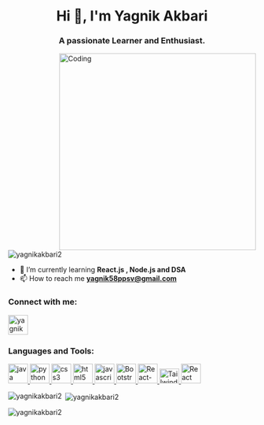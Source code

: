 <h1 align="center">Hi 👋, I'm Yagnik Akbari</h1>
<h3 align="center">A passionate Learner and Enthusiast.</h3>
<img
  src="https://camo.githubusercontent.com/c1dcb74cc1c1835b1d716f5051499a2814c683c806b15f04b0eba492863703e9/68747470733a2f2f63646e2e6472696262626c652e636f6d2f75736572732f3733303730332f73637265656e73686f74732f363538313234332f6176656e746f2e676966"
  alt="Coding"
  width="400"
   align="right"
/>

<p align="left">
  <img
    src="https://komarev.com/ghpvc/?username=yagnikakbari2&label=Profile%20views&color=0e75b6&style=flat"
    alt="yagnikakbari2"
  />
</p>

- 🌱 I’m currently learning **React.js , Node.js and DSA** 
- 📫 How to reach me
**yagnik58ppsv@gmail.com**

<h3 align="left">Connect with me:</h3>
<p align="left">
  <a href="https://www.linkedin.com/in/yagnik-akbari-1574a9201/" target="blank"
    ><img
      align="center"
      src="https://cdn-icons-png.flaticon.com/128/3536/3536505.png"
      alt="yagnik akbari"
      height="40"
      width="40"
  /></a>
</p>

<h3 align="left">Languages and Tools:</h3>
<p align="left">
  <a href="https://www.java.com" target="_blank" rel="noreferrer">
    <img
      src="https://cdn-icons-png.flaticon.com/128/5968/5968282.png"
      alt="java"
      width="40"
      height="40"
    />
  </a>
   <a href="https://www.python.org" target="_blank" rel="noreferrer">
    <img
      src="https://cdn-icons-png.flaticon.com/128/5968/5968350.png"
      alt="python"
      width="40"
      height="40"
    />
  </a>
  <a href="https://www.w3schools.com/css/" target="_blank" rel="noreferrer">
    <img
      src="https://cdn-icons-png.flaticon.com/128/732/732190.png"
      alt="css3"
      width="40"
      height="40"
    />
  </a>
  <a href="https://www.w3.org/html/" target="_blank" rel="noreferrer">
    <img
      src="https://cdn-icons-png.flaticon.com/128/1216/1216733.png"
      alt="html5"
      width="40"
      height="40"
    />
  </a>  
  <a
    href="https://developer.mozilla.org/en-US/docs/Web/JavaScript"
    target="_blank"
    rel="noreferrer"
  >
    <img
      src="https://cdn-icons-png.flaticon.com/128/5968/5968292.png"
      alt="javascript"
      width="40"
      height="40"
    />
  </a> 
  <a href="https://getbootstrap.com/docs/5.0/getting-started/introduction/" target="_blank" rel="noreferrer">
    <img
      src="https://cdn-icons-png.flaticon.com/128/5968/5968672.png"
      alt="Bootstrap"
      width="40"
      height="40"
    />
  </a>
 
  <a href="https://react-bootstrap.netlify.app/" target="_blank" rel="noreferrer">
    <img
      src="https://react-bootstrap.netlify.app/img/logo.svg"
      alt="React-Bootstrap"
      width="40"
      height="40"
    />
  </a>
  <a href="https://tailwindcss.com/" target="_blank" rel="noreferrer">
    <img
      src="https://uxwing.com/wp-content/themes/uxwing/download/brands-and-social-media/tailwind-css-icon.png"
      alt="Tailwind Css"
      width="40"
      height="30"
    />
  </a>
  <a href="https://react.dev/" target="_blank" rel="noreferrer">
    <img
      src="https://t3.ftcdn.net/jpg/05/83/61/64/240_F_583616402_eeFIruMMzI8pFF4pkAmDjywdMWu9TQsT.jpg"
      alt="React"
      width="40"
      height="40"
    />
  </a>
  
</p>



<p>
  <img
    align="left"
    src="https://github-readme-stats.vercel.app/api/top-langs?username=yagnikakbari2&show_icons=true&locale=en&layout=compact"
    alt="yagnikakbari2"
  />
</p>

<p>
  &nbsp;<img
    align="center"
    src="https://github-readme-stats.vercel.app/api?username=yagnikakbari2&show_icons=true&locale=en"
    alt="yagnikakbari2"
  />
</p>

<p>
  <img
    align="center"
    src="https://github-readme-streak-stats.herokuapp.com/?user=yagnikakbari2&"
    alt="yagnikakbari2"
  />
</p>

